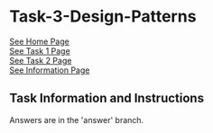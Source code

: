 # Task-3-Design-Patterns
[See Home Page](README.md)<br/>
[See Task 1 Page](Task1.md)<br/>
[See Task 2 Page](Task2.md)<br/>
[See Information Page](Info.md)<br/>

## Task Information and Instructions



Answers are in the 'answer' branch.

